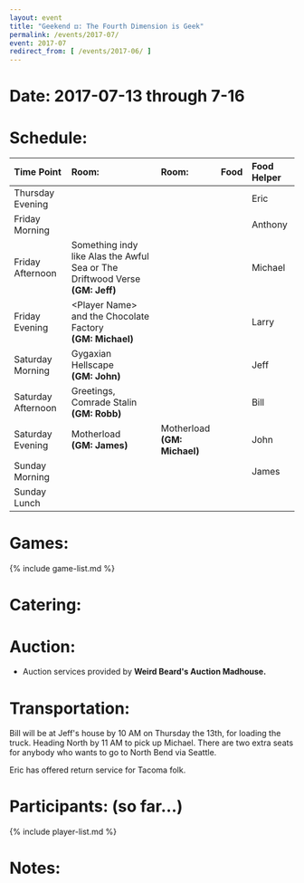 ```yaml
---
layout: event
title: "Geekend ⚃: The Fourth Dimension is Geek"
permalink: /events/2017-07/
event: 2017-07
redirect_from: [ /events/2017-06/ ]
---
```

# Date: 2017-07-13 through 7-16

# Schedule:

| Time Point         | Room: | Room: | Food | Food Helper |
|:-------------------|:------|:------|:-----|:------------|
| Thursday Evening   |       |       |      |     Eric    |
| Friday Morning     |       |       |      |     Anthony |
| Friday Afternoon   | Something indy like Alas the Awful Sea or The Driftwood Verse<br>**(GM: Jeff)**  |       |      |    Michael  |
| Friday Evening     | &lt;Player Name&gt; and the Chocolate Factory<br>**(GM: Michael)**               |       |      |    Larry    |
| Saturday Morning   | Gygaxian Hellscape<br>**(GM: John)**                                             |       |      |    Jeff     |
| Saturday Afternoon | Greetings, Comrade Stalin<br>**(GM: Robb)**                                      |       |      |    Bill     |
| Saturday Evening   | Motherload<br>**(GM: James)**                                                    | Motherload<br>**(GM: Michael)** |      |    John     |
| Sunday Morning     |       |       |      |     James   |
| Sunday Lunch       |       |       |      |             |

# Games:
{% include game-list.md %}

# Catering:

# Auction:
- Auction services provided by **Weird Beard's Auction Madhouse.**

# Transportation:
Bill will be at Jeff's house by 10 AM on Thursday the 13th, for loading the truck.  Heading North by 11 AM to pick up Michael.  There are two extra seats for anybody who wants to go to North Bend via Seattle.

Eric has offered return service for Tacoma folk.

# Participants: (so far...)
{% include player-list.md %}

# Notes: 


